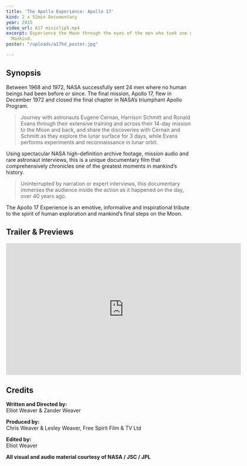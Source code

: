 ```yaml
---
title: 'The Apollo Experience: Apollo 17'
kind: 2 x 52min Documentary
year: 2015
video_url: A17 miniclip5.mp4
excerpt: Experience the Moon through the eyes of the men who took one giant leap for
  Mankind.
poster: "/uploads/a17hd_poster.jpg"

---
```

## Synopsis

Between 1968 and 1972, NASA successfully sent 24 men where no human beings had been before or since. The final mission, Apollo 17, flew in December 1972 and closed the final chapter in NASA’s triumphant Apollo Program.

> Journey with astronauts Eugene Cernan, Harrison Schmitt and Ronald Evans through their extensive training and across their 14-day mission to the Moon and back, and share the discoveries with Cernan and Schmitt as they explore the lunar surface for 3 days, while Evans performs experiments and reconnaissance in lunar orbit.

Using spectacular NASA high-definition archive footage, mission audio and rare astronaut interviews, this is a unique documentary film that comprehensively chronicles one of the greatest moments in mankind’s history.

> Uninterrupted by narration or expert interviews, this documentary immerses the audience inside the action as it happened on the day, over 40 years ago.

The Apollo 17 Experience is an emotive, informative and inspirational tribute to the spirit of human exploration and mankind’s final steps on the Moon.

## Trailer & Previews

<iframe src="https://player.vimeo.com/video/122211490?color=da8f2e&title=0&byline=0&portrait=0" width="640" height="360" frameborder="0" webkitallowfullscreen mozallowfullscreen allowfullscreen></iframe>

## Credits

**Written and Directed by:** <br>Elliot Weaver & Zander Weaver

**Produced by:** <br>Chris Weaver & Lesley Weaver, Free Spirit Film & TV Ltd

**Edited by:** <br>Elliot Weaver

**All visual and audio material courtesy of NASA / JSC / JPL**